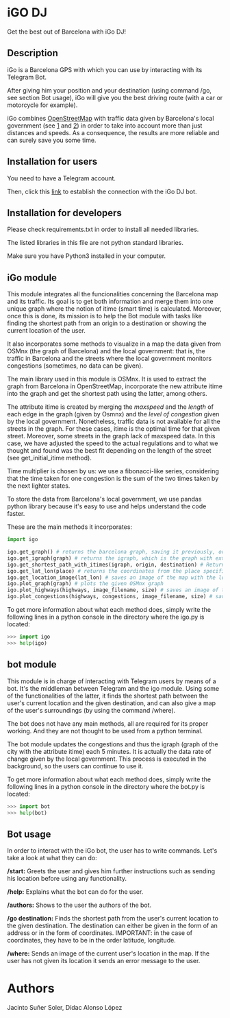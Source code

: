# iGO DJ

Get the best out of Barcelona with iGo DJ!


## Description

iGo is a Barcelona GPS with which you can use by interacting with its Telegram Bot.

After giving him your position and your destination (using command /go, see section Bot usage), iGo will give you the best driving route (with a car or motorcycle for example).

iGo combines [OpenStreetMap](https://www.openstreetmap.org/#map=6/40.007/-2.488) with traffic data given by Barcelona's local government (see [1](https://opendata-ajuntament.barcelona.cat/data/ca/dataset/transit-relacio-trams) and [2](https://opendata-ajuntament.barcelona.cat/data/ca/dataset/trams))
in order to take into account more than just distances and speeds. As a consequence, the results are more reliable and can surely save you some time.

## Installation for users

You need to have a Telegram account.

Then, click this [link](https://t.me/iGoDJ_bot) to establish the connection with the iGo DJ bot.

## Installation for developers

Please check requirements.txt in order to install all needed libraries.

The listed libraries in this file are not python standard libraries.

Make sure you have Python3 installed in your computer.

## iGo module

This module integrates all the funcionalities concerning the Barcelona map and its traffic. Its goal is to get both information and merge them into one unique graph where the notion of itime (smart time) is calculated. Moreover, once this is done, its mission is to help the Bot module with tasks like finding the shortest path from an origin to a destination or showing the current location of the user.

It also incorporates some methods to visualize in a map the data given from OSMnx (the graph of Barcelona) and the local government: that is, the traffic in Barcelona and the streets where the local government monitors congestions (sometimes, no data can be given).

The main library used in this module is OSMnx. It is used to extract the graph from Barcelona in OpenStreetMap, incorporate the new attribute itime into the graph and get the shortest path using the latter, among others.

The attribute itime is created by merging the *maxspeed* and the *length* of each edge in the graph (given by Osmnx) and the *level of congestion* given by the local government. Nonetheless, traffic data is not available for all the streets in the graph. For these cases, itime is the optimal time for that given street. Moreover, some streets in the graph lack of maxspeed data. In this case, we have adjusted the speed to the actual regulations and to what we thought and found was the best fit depending on the length of the street (see get_initial_itime method).

Time multiplier is chosen by us: we use a fibonacci-like series, considering that the time taken for one congestion is the sum of the two times taken by the next lighter states.

To store the data from Barcelona's local government, we use pandas python library because it's easy to use and helps understand the code faster.

These are the main methods it incorporates:

```python
import igo

igo.get_graph() # returns the barcelona graph, saving it previously, or loads it in case that was saved before.
igo.get_igraph(graph) # returns the igraph, which is the graph with extra parameter called itime.
igo.get_shortest_path_with_itimes(igraph, origin, destination) # Returns an image, the approximate time and the distance of the shortest path using the concept of itime
igo.get_lat_lon(place) # returns the coordinates from the place specified
igo.get_location_image(lat_lon) # saves an image of the map with the location given marked, and returns its name, since it is random
igo.plot_graph(graph) # plots the given OSMnx graph
igo.plot_highways(highways, image_filename, size) # saves an image of the map with the highways drawn
igo.plot_congestions(highways, congestions, image_filename, size) # saves an image of the map with the congestions marked in different colors
```

To get more information about what each method does, simply write the following lines in a python console in the directory where the igo.py is located:

```python
>>> import igo
>>> help(igo)
```


## bot module

This module is in charge of interacting with Telegram users by means of a bot.
It's the middleman between Telegram and the igo module.
Using some of the functionalities of the latter, it finds the shortest path between the user's current location and the given destination, and can also give a map of the user's surroundings (by using the command /where).

The bot does not have any main methods, all are required for its proper working. And they are not thought to be used from a python terminal.

The bot module updates the congestions and thus the igraph (graph of the city with the attribute itime) each 5 minutes. It is actually the data rate of change given by the local government. This process is executed in the background, so the users can continue to use it.

To get more information about what each method does, simply write the following lines in a python console in the directory where the bot.py is located:

```python
>>> import bot
>>> help(bot)
```

## Bot usage

In order to interact with the iGo bot, the user has to write commands. Let's take a look at what they can do:

**/start:** Greets the user and gives him further instructions such as sending his location before using any functionality.

**/help:** Explains what the bot can do for the user.

**/authors:** Shows to the user the authors of the bot.

**/go destination:** Finds the shortest path from the user's current location to the given destination.
                     The destination can either be given in the form of an address or in the form of coordinates.
                     IMPORTANT: in the case of coordinates, they have to be in the order latitude, longitude.

**/where:** Sends an image of the current user's location in the map.
            If the user has not given its location it sends an error message to the user.


# Authors

Jacinto Suñer Soler,
Dídac Alonso López
